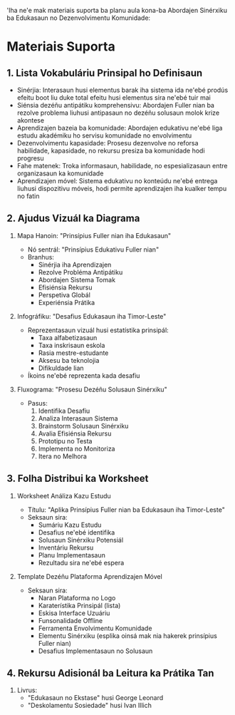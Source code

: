 'Iha ne'e mak materiais suporta ba planu aula kona-ba Abordajen Sinérxiku ba Edukasaun no Dezenvolvimentu Komunidade:

# Materiais Suporta

## 1. Lista Vokabuláriu Prinsipal ho Definisaun

- Sinérjia: Interasaun husi elementus barak iha sistema ida ne'ebé prodús efeitu boot liu duke total efeitu husi elementus sira ne'ebé tuir mai
- Siénsia dezéñu antipátiku komprehensivu: Abordajen Fuller nian ba rezolve problema liuhusi antipasaun no dezéñu solusaun molok krize akontese
- Aprendizajen bazeia ba komunidade: Abordajen edukativu ne'ebé liga estudu akadémiku ho servisu komunidade no envolvimentu
- Dezenvolvimentu kapasidade: Prosesu dezenvolve no reforsa habilidade, kapasidade, no rekursu presiza ba komunidade hodi progresu
- Fahe matenek: Troka informasaun, habilidade, no espesializasaun entre organizasaun ka komunidade
- Aprendizajen móvel: Sistema edukativu no konteúdu ne'ebé entrega liuhusi dispozitivu móveis, hodi permite aprendizajen iha kualker tempu no fatin

## 2. Ajudus Vizuál ka Diagrama

1. Mapa Hanoin: "Prinsípius Fuller nian iha Edukasaun"
   - Nó sentrál: "Prinsípius Edukativu Fuller nian"
   - Branhus:
     - Sinérjia iha Aprendizajen
     - Rezolve Probléma Antipátiku
     - Abordajen Sistema Tomak
     - Efisiénsia Rekursu
     - Perspetiva Globál
     - Experiénsia Prátika

2. Infográfiku: "Desafius Edukasaun iha Timor-Leste"
   - Reprezentasaun vizuál husi estatístika prinsipál:
     - Taxa alfabetizasaun
     - Taxa inskrisaun eskola
     - Rasia mestre-estudante
     - Aksesu ba teknolojia
     - Difikuldade lian
   - Íkoins ne'ebé reprezenta kada desafiu

3. Fluxograma: "Prosesu Dezéñu Solusaun Sinérxiku"
   - Pasus:
     1. Identifika Desafiu
     2. Analiza Interasaun Sistema
     3. Brainstorm Solusaun Sinérxiku
     4. Avalia Efisiénsia Rekursu
     5. Prototipu no Testa
     6. Implementa no Monitoriza
     7. Itera no Melhora

## 3. Folha Distribui ka Worksheet

1. Worksheet Análiza Kazu Estudu
   - Títulu: "Aplika Prinsípius Fuller nian ba Edukasaun iha Timor-Leste"
   - Seksaun sira:
     - Sumáriu Kazu Estudu
     - Desafius ne'ebé identifika
     - Solusaun Sinérxiku Potensiál
     - Inventáriu Rekursu
     - Planu Implementasaun
     - Rezultadu sira ne'ebé espera

2. Template Dezéñu Plataforma Aprendizajen Móvel
   - Seksaun sira:
     - Naran Plataforma no Logo
     - Karaterístika Prinsipál (lista)
     - Eskisa Interface Uzuáriu
     - Funsonalidade Offline
     - Ferramenta Envolvimentu Komunidade
     - Elementu Sinérxiku (esplika oinsá mak nia hakerek prinsípius Fuller nian)
     - Desafius Implementasaun no Solusaun

## 4. Rekursu Adisionál ba Leitura ka Prátika Tan

1. Livrus:
   - "Edukasaun no Ekstase" husi George Leonard
   - "Deskolamentu Sosiedade" husi Ivan Illich